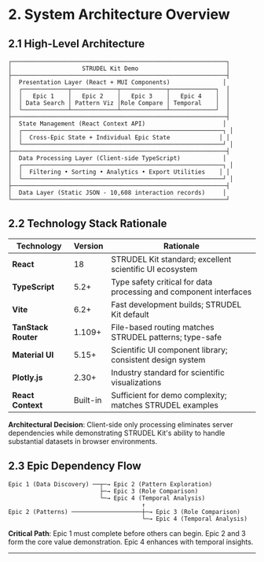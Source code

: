 # 2. System Architecture Overview

## 2.1 High-Level Architecture

```
┌─────────────────────────────────────────────────────────────┐
│                    STRUDEL Kit Demo                         │
├─────────────────────────────────────────────────────────────┤
│  Presentation Layer (React + MUI Components)               │
│  ┌─────────────┬─────────────┬─────────────┬─────────────┐  │
│  │   Epic 1    │   Epic 2    │   Epic 3    │   Epic 4    │  │
│  │ Data Search │ Pattern Viz │Role Compare │ Temporal    │  │
│  └─────────────┴─────────────┴─────────────┴─────────────┘  │
├─────────────────────────────────────────────────────────────┤
│  State Management (React Context API)                      │
│  ┌─────────────────────────────────────────────────────────┐ │
│  │  Cross-Epic State + Individual Epic State              │ │
│  └─────────────────────────────────────────────────────────┘ │
├─────────────────────────────────────────────────────────────┤
│  Data Processing Layer (Client-side TypeScript)            │
│  ┌─────────────────────────────────────────────────────────┐ │
│  │  Filtering • Sorting • Analytics • Export Utilities    │ │
│  └─────────────────────────────────────────────────────────┘ │
├─────────────────────────────────────────────────────────────┤
│  Data Layer (Static JSON - 10,608 interaction records)     │
└─────────────────────────────────────────────────────────────┘
```

## 2.2 Technology Stack Rationale

| Technology          | Version  | Rationale                                                         |
| ------------------- | -------- | ----------------------------------------------------------------- |
| **React**           | 18       | STRUDEL Kit standard; excellent scientific UI ecosystem           |
| **TypeScript**      | 5.2+     | Type safety critical for data processing and component interfaces |
| **Vite**            | 6.2+     | Fast development builds; STRUDEL Kit default                      |
| **TanStack Router** | 1.109+   | File-based routing matches STRUDEL patterns; type-safe            |
| **Material UI**     | 5.15+    | Scientific UI component library; consistent design system         |
| **Plotly.js**       | 2.30+    | Industry standard for scientific visualizations                   |
| **React Context**   | Built-in | Sufficient for demo complexity; matches STRUDEL examples          |

**Architectural Decision**: Client-side only processing eliminates server dependencies while demonstrating STRUDEL Kit's ability to handle substantial datasets in browser environments.

## 2.3 Epic Dependency Flow

```
Epic 1 (Data Discovery) ──┬─→ Epic 2 (Pattern Exploration)
                          ├─→ Epic 3 (Role Comparison)
                          └─→ Epic 4 (Temporal Analysis)
                                      ↑
Epic 2 (Patterns) ────────────────────┼─→ Epic 3 (Role Comparison)
                                      └─→ Epic 4 (Temporal Analysis)
```

**Critical Path**: Epic 1 must complete before others can begin. Epic 2 and 3 form the core value demonstration. Epic 4 enhances with temporal insights.

---
